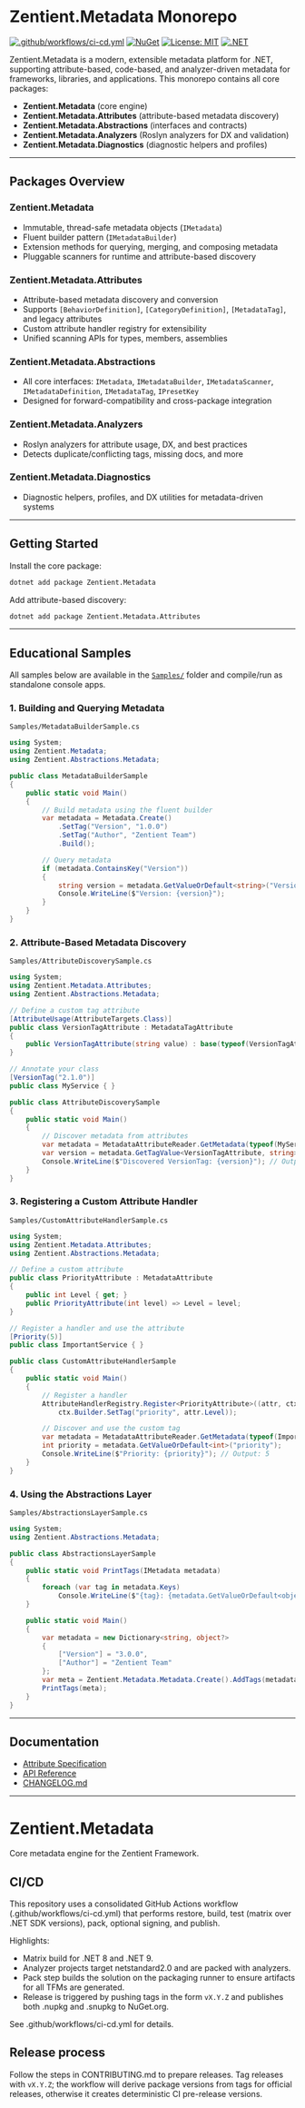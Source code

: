 # Zentient.Metadata Monorepo

[![.github/workflows/ci-cd.yml](https://github.com/ulfbou/Zentient.Metadata/actions/workflows/ci-cd.yml/badge.svg)](https://github.com/ulfbou/Zentient.Metadata/actions/workflows/ci-cd.yml)
[![NuGet](https://img.shields.io/nuget/v/Zentient.Metadata.svg)](https://www.nuget.org/packages/Zentient.Metadata)
[![License: MIT](https://img.shields.io/badge/License-MIT-yellow.svg)](https://opensource.org/licenses/MIT)
[![.NET](https://img.shields.io/badge/.NET-8.0%20%7C%209.0-blue.svg)](https://dotnet.microsoft.com/)

Zentient.Metadata is a modern, extensible metadata platform for .NET, supporting attribute-based, code-based, and analyzer-driven metadata for frameworks, libraries, and applications. This monorepo contains all core packages:

- **Zentient.Metadata** (core engine)
- **Zentient.Metadata.Attributes** (attribute-based metadata discovery)
- **Zentient.Metadata.Abstractions** (interfaces and contracts)
- **Zentient.Metadata.Analyzers** (Roslyn analyzers for DX and validation)
- **Zentient.Metadata.Diagnostics** (diagnostic helpers and profiles)

---

## Packages Overview

### Zentient.Metadata

- Immutable, thread-safe metadata objects (`IMetadata`)
- Fluent builder pattern (`IMetadataBuilder`)
- Extension methods for querying, merging, and composing metadata
- Pluggable scanners for runtime and attribute-based discovery

### Zentient.Metadata.Attributes

- Attribute-based metadata discovery and conversion
- Supports `[BehaviorDefinition]`, `[CategoryDefinition]`, `[MetadataTag]`, and legacy attributes
- Custom attribute handler registry for extensibility
- Unified scanning APIs for types, members, assemblies

### Zentient.Metadata.Abstractions

- All core interfaces: `IMetadata`, `IMetadataBuilder`, `IMetadataScanner`, `IMetadataDefinition`, `IMetadataTag`, `IPresetKey`
- Designed for forward-compatibility and cross-package integration

### Zentient.Metadata.Analyzers

- Roslyn analyzers for attribute usage, DX, and best practices
- Detects duplicate/conflicting tags, missing docs, and more

### Zentient.Metadata.Diagnostics

- Diagnostic helpers, profiles, and DX utilities for metadata-driven systems

---

## Getting Started

Install the core package:

```sh
dotnet add package Zentient.Metadata
```

Add attribute-based discovery:

```sh
dotnet add package Zentient.Metadata.Attributes
```

---

## Educational Samples

All samples below are available in the [`Samples/`](Samples/) folder and compile/run as standalone console apps.

### 1. Building and Querying Metadata

`Samples/MetadataBuilderSample.cs`
```csharp
using System;
using Zentient.Metadata;
using Zentient.Abstractions.Metadata;

public class MetadataBuilderSample
{
    public static void Main()
    {
        // Build metadata using the fluent builder
        var metadata = Metadata.Create()
            .SetTag("Version", "1.0.0")
            .SetTag("Author", "Zentient Team")
            .Build();

        // Query metadata
        if (metadata.ContainsKey("Version"))
        {
            string version = metadata.GetValueOrDefault<string>("Version");
            Console.WriteLine($"Version: {version}");
        }
    }
}
```

### 2. Attribute-Based Metadata Discovery

`Samples/AttributeDiscoverySample.cs`
```csharp
using System;
using Zentient.Metadata.Attributes;
using Zentient.Abstractions.Metadata;

// Define a custom tag attribute
[AttributeUsage(AttributeTargets.Class)]
public class VersionTagAttribute : MetadataTagAttribute
{
    public VersionTagAttribute(string value) : base(typeof(VersionTagAttribute), value) { }
}

// Annotate your class
[VersionTag("2.1.0")]
public class MyService { }

public class AttributeDiscoverySample
{
    public static void Main()
    {
        // Discover metadata from attributes
        var metadata = MetadataAttributeReader.GetMetadata(typeof(MyService));
        var version = metadata.GetTagValue<VersionTagAttribute, string>();
        Console.WriteLine($"Discovered VersionTag: {version}"); // Output: 2.1.0
    }
}
```

### 3. Registering a Custom Attribute Handler

`Samples/CustomAttributeHandlerSample.cs`
```csharp
using System;
using Zentient.Metadata.Attributes;
using Zentient.Abstractions.Metadata;

// Define a custom attribute
public class PriorityAttribute : MetadataAttribute
{
    public int Level { get; }
    public PriorityAttribute(int level) => Level = level;
}

// Register a handler and use the attribute
[Priority(5)]
public class ImportantService { }

public class CustomAttributeHandlerSample
{
    public static void Main()
    {
        // Register a handler
        AttributeHandlerRegistry.Register<PriorityAttribute>((attr, ctx) =>
            ctx.Builder.SetTag("priority", attr.Level));

        // Discover and use the custom tag
        var metadata = MetadataAttributeReader.GetMetadata(typeof(ImportantService));
        int priority = metadata.GetValueOrDefault<int>("priority");
        Console.WriteLine($"Priority: {priority}"); // Output: 5
    }
}
```

### 4. Using the Abstractions Layer

`Samples/AbstractionsLayerSample.cs`
```csharp
using System;
using Zentient.Abstractions.Metadata;

public class AbstractionsLayerSample
{
    public static void PrintTags(IMetadata metadata)
    {
        foreach (var tag in metadata.Keys)
            Console.WriteLine($"{tag}: {metadata.GetValueOrDefault<object>(tag)}");
    }

    public static void Main()
    {
        var metadata = new Dictionary<string, object?>
        {
            ["Version"] = "3.0.0",
            ["Author"] = "Zentient Team"
        };
        var meta = Zentient.Metadata.Metadata.Create().AddTags(metadata).Build();
        PrintTags(meta);
    }
}
```

---

## Documentation

- [Attribute Specification](docs/Zentient_Metadata_Metadata-Attribute-Specification.md)
- [API Reference](https://ulfbou.github.io/Zentient.Metadata/)
- [CHANGELOG.md](CHANGELOG.md)

---

# Zentient.Metadata

Core metadata engine for the Zentient Framework.

## CI/CD

This repository uses a consolidated GitHub Actions workflow (.github/workflows/ci-cd.yml) that performs restore, build, test (matrix over .NET SDK versions), pack, optional signing, and publish.

Highlights:
- Matrix build for .NET 8 and .NET 9.
- Analyzer projects target netstandard2.0 and are packed with analyzers.
- Pack step builds the solution on the packaging runner to ensure artifacts for all TFMs are generated.
- Release is triggered by pushing tags in the form `vX.Y.Z` and publishes both .nupkg and .snupkg to NuGet.org.

See .github/workflows/ci-cd.yml for details.

## Release process

Follow the steps in CONTRIBUTING.md to prepare releases. Tag releases with `vX.Y.Z`; the workflow will derive package versions from tags for official releases, otherwise it creates deterministic CI pre-release versions.
